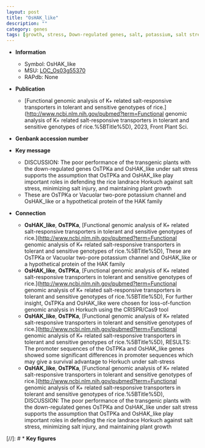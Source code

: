 ```yaml
---
layout: post
title: "OsHAK_like"
description: ""
category: genes
tags: [growth, stress, Down-regulated genes, salt, potassium, salt stress, plant growth]
---
```


* **Information**  
    + Symbol: OsHAK_like  
    + MSU: [LOC_Os03g55370](http://rice.uga.edu/cgi-bin/ORF_infopage.cgi?orf=LOC_Os03g55370)  
    + RAPdb: None  

* **Publication**  
    + [Functional genomic analysis of K+ related salt-responsive transporters in tolerant and sensitive genotypes of rice.](http://www.ncbi.nlm.nih.gov/pubmed?term=Functional genomic analysis of K+ related salt-responsive transporters in tolerant and sensitive genotypes of rice.%5BTitle%5D), 2023, Front Plant Sci.

* **Genbank accession number**  

* **Key message**  
    + DISCUSSION: The poor performance of the transgenic plants with the down-regulated genes OsTPKa and OsHAK_like under salt stress supports the assumption that OsTPKa and OsHAK_like play important roles in defending the rice landrace Horkuch against salt stress, minimizing salt injury, and maintaining plant growth
    + These are OsTPKa or Vacuolar two-pore potassium channel and OsHAK_like or a hypothetical protein of the HAK family

* **Connection**  
    + __OsHAK_like__, __OsTPKa__, [Functional genomic analysis of K+ related salt-responsive transporters in tolerant and sensitive genotypes of rice.](http://www.ncbi.nlm.nih.gov/pubmed?term=Functional genomic analysis of K+ related salt-responsive transporters in tolerant and sensitive genotypes of rice.%5BTitle%5D),  These are OsTPKa or Vacuolar two-pore potassium channel and OsHAK_like or a hypothetical protein of the HAK family
    + __OsHAK_like__, __OsTPKa__, [Functional genomic analysis of K+ related salt-responsive transporters in tolerant and sensitive genotypes of rice.](http://www.ncbi.nlm.nih.gov/pubmed?term=Functional genomic analysis of K+ related salt-responsive transporters in tolerant and sensitive genotypes of rice.%5BTitle%5D),  For further insight, OsTPKa and OsHAK_like were chosen for loss-of-function genomic analysis in Horkuch using the CRISPR/Cas9 tool
    + __OsHAK_like__, __OsTPKa__, [Functional genomic analysis of K+ related salt-responsive transporters in tolerant and sensitive genotypes of rice.](http://www.ncbi.nlm.nih.gov/pubmed?term=Functional genomic analysis of K+ related salt-responsive transporters in tolerant and sensitive genotypes of rice.%5BTitle%5D),  RESULTS: The promoter sequences of the OsTPKa and OsHAK_like genes showed some significant differences in promoter sequences which may give a survival advantage to Horkuch under salt-stress
    + __OsHAK_like__, __OsTPKa__, [Functional genomic analysis of K+ related salt-responsive transporters in tolerant and sensitive genotypes of rice.](http://www.ncbi.nlm.nih.gov/pubmed?term=Functional genomic analysis of K+ related salt-responsive transporters in tolerant and sensitive genotypes of rice.%5BTitle%5D),  DISCUSSION: The poor performance of the transgenic plants with the down-regulated genes OsTPKa and OsHAK_like under salt stress supports the assumption that OsTPKa and OsHAK_like play important roles in defending the rice landrace Horkuch against salt stress, minimizing salt injury, and maintaining plant growth

[//]: # * **Key figures**  


